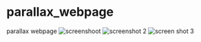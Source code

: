 # parallax_webpage
parallax webpage
![screenshoot ](https://github.com/pranavsirsufale/parallax_webpage/assets/129425722/9d90be8b-9c0a-4e24-b3d0-cd003afabc1c)
![screenshot 2](https://github.com/pranavsirsufale/parallax_webpage/assets/129425722/bb39e1c1-1af8-40ce-82e6-3f8bd50b8ee1)
![screen shot 3 ](https://github.com/pranavsirsufale/parallax_webpage/assets/129425722/a7dbb72d-c639-49a0-a833-c87b9534117f)

